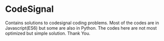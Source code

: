 # CodeSignal
Contains solutions to codesignal coding problems.
Most of the codes are in Javascript(ES6) but some are also in Python. 
The codes here are not most optimized but simple solution.
Thank You.
